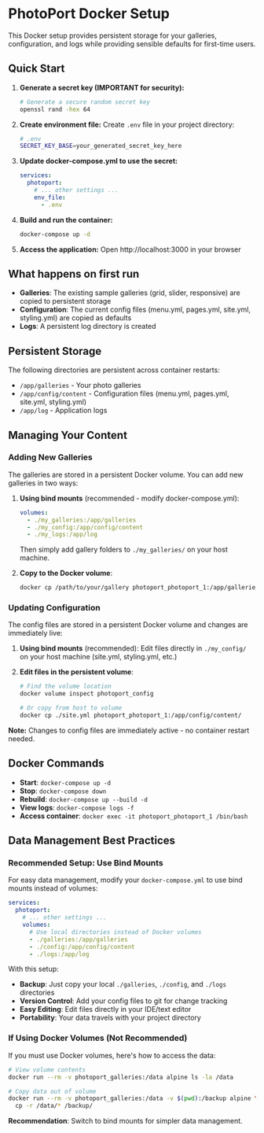 # PhotoPort Docker Setup

This Docker setup provides persistent storage for your galleries, configuration, and logs while providing sensible defaults for first-time users.

## Quick Start

1. **Generate a secret key (IMPORTANT for security):**
   ```bash
   # Generate a secure random secret key
   openssl rand -hex 64
   ```

2. **Create environment file:**
   Create `.env` file in your project directory:
   ```bash
   # .env
   SECRET_KEY_BASE=your_generated_secret_key_here
   ```

3. **Update docker-compose.yml to use the secret:**
   ```yaml
   services:
     photoport:
       # ... other settings ...
       env_file:
         - .env
   ```

4. **Build and run the container:**
   ```bash
   docker-compose up -d
   ```

5. **Access the application:**
   Open http://localhost:3000 in your browser

## What happens on first run

- **Galleries**: The existing sample galleries (grid, slider, responsive) are copied to persistent storage
- **Configuration**: The current config files (menu.yml, pages.yml, site.yml, styling.yml) are copied as defaults
- **Logs**: A persistent log directory is created

## Persistent Storage

The following directories are persistent across container restarts:

- `/app/galleries` - Your photo galleries
- `/app/config/content` - Configuration files (menu.yml, pages.yml, site.yml, styling.yml)  
- `/app/log` - Application logs

## Managing Your Content

### Adding New Galleries
The galleries are stored in a persistent Docker volume. You can add new galleries in two ways:

1. **Using bind mounts** (recommended - modify docker-compose.yml):
   ```yaml
   volumes:
     - ./my_galleries:/app/galleries
     - ./my_config:/app/config/content
     - ./my_logs:/app/log
   ```
   Then simply add gallery folders to `./my_galleries/` on your host machine.

2. **Copy to the Docker volume**:
   ```bash
   docker cp /path/to/your/gallery photoport_photoport_1:/app/galleries/
   ```

### Updating Configuration
The config files are stored in a persistent Docker volume and changes are immediately live:

1. **Using bind mounts** (recommended):
   Edit files directly in `./my_config/` on your host machine (site.yml, styling.yml, etc.)

2. **Edit files in the persistent volume**:
   ```bash
   # Find the volume location
   docker volume inspect photoport_config
   
   # Or copy from host to volume
   docker cp ./site.yml photoport_photoport_1:/app/config/content/
   ```

**Note:** Changes to config files are immediately active - no container restart needed.

## Docker Commands

- **Start**: `docker-compose up -d`
- **Stop**: `docker-compose down`
- **Rebuild**: `docker-compose up --build -d`
- **View logs**: `docker-compose logs -f`
- **Access container**: `docker exec -it photoport_photoport_1 /bin/bash`

## Data Management Best Practices

### Recommended Setup: Use Bind Mounts
For easy data management, modify your `docker-compose.yml` to use bind mounts instead of volumes:

```yaml
services:
  photoport:
    # ... other settings ...
    volumes:
      # Use local directories instead of Docker volumes
      - ./galleries:/app/galleries
      - ./config:/app/config/content  
      - ./logs:/app/log
```

With this setup:
- **Backup**: Just copy your local `./galleries`, `./config`, and `./logs` directories
- **Version Control**: Add your config files to git for change tracking
- **Easy Editing**: Edit files directly in your IDE/text editor
- **Portability**: Your data travels with your project directory

### If Using Docker Volumes (Not Recommended)
If you must use Docker volumes, here's how to access the data:

```bash
# View volume contents
docker run --rm -v photoport_galleries:/data alpine ls -la /data

# Copy data out of volume
docker run --rm -v photoport_galleries:/data -v $(pwd):/backup alpine \
  cp -r /data/* /backup/
```

**Recommendation**: Switch to bind mounts for simpler data management.